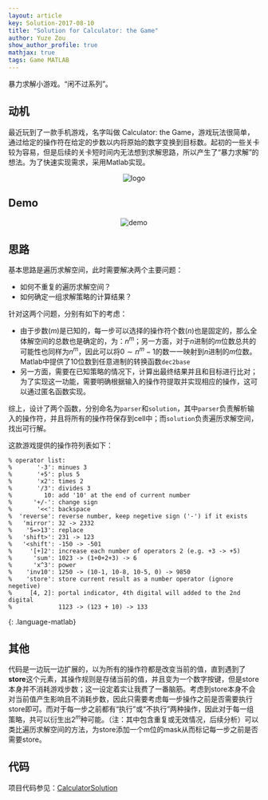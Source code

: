 ```yaml
---
layout: article
key: Solution-2017-08-10
title: "Solution for Calculator: the Game"
author: Yuze Zou
show_author_profile: true
mathjax: true
tags: Game MATLAB
---
```


暴力求解小游戏。“闲不过系列”。<!--more-->

## 动机

最近玩到了一款手机游戏，名字叫做 Calculator: the Game，游戏玩法很简单，通过给定的操作符在给定的步数以内将原始的数字变换到目标数。起初的一些关卡较为容易，但是后续的关卡短时间内无法想到求解思路，所以产生了“暴力求解”的想法。为了快速实现需求，采用Matlab实现。

<p align="center">
<img src="https://img.be-my-only.xyz/Solution-for-Calculator-the-Game-01.png" alt="logo">
</p>

## Demo

<p align="center">
<img src="https://img.be-my-only.xyz/Solution-for-Calculator-the-Game-02.gif" alt="demo">
</p>


## 思路

基本思路是遍历求解空间，此时需要解决两个主要问题：

- 如何不重复的遍历求解空间？
- 如何确定一组求解策略的计算结果？

针对这两个问题，分别有如下的考虑：

- 由于步数($m$)是已知的，每一步可以选择的操作符个数($n$)也是固定的，那么全体解空间的总数也是确定的，为：$n^m$；另一方面，对于$n$进制的$m$位数总共的可能性也同样为$n^m$，因此可以将$0 \sim n^m-1$的数一一映射到$n$进制的$m$位数。Matlab中提供了10位数到任意进制的转换函数`dec2base`  
- 另一方面，需要在已知策略的情况下，计算出最终结果并且和目标进行比对；为了实现这一功能，需要明确根据输入的操作符提取并实现相应的操作，这可以通过匿名函数实现。

综上，设计了两个函数，分别命名为`parser`和`solution`，其中`parser`负责解析输入的操作符，并且将所有的操作符保存到cell中；而`solution`负责遍历求解空间，找出可行解。

这款游戏提供的操作符列表如下：

~~~
% operator list:
%       '-3': minues 3
%       '+5': plus 5
%       'x2': times 2
%       '/3': divides 3
%         10: add '10' at the end of current number
%      '+/-': change sign
%       '<<': backspace
%  'reverse': reverse number, keep negetive sign ('-') if it exists
%   'mirror': 32 -> 2332
%    '5=>13': replace
%   'shift>': 231 -> 123
%   '<shift': -150 -> -501
%     '[+]2': increase each number of operators 2 (e.g. +3 -> +5)
%      'sum': 1023 -> (1+0+2+3) -> 6
%      'x^3': power
%    'inv10': 1250 -> (10-1, 10-8, 10-5, 0) -> 9850
%    'store': store current result as a number operator (ignore negetive)
%     [4, 2]: portal indicator, 4th digital will added to the 2nd digital
%             1123 -> (123 + 10) -> 133
~~~
{: .language-matlab}

## 其他

代码是一边玩一边扩展的，以为所有的操作符都是改变当前的值，直到遇到了**store**这个元素，其操作规则是存储当前的值，并且变为一个数字按键，但是store本身并不消耗游戏步数；这一设定着实让我费了一番脑筋。考虑到store本身不会对当前值产生影响且不消耗步数，因此只需要考虑每一步操作之前是否需要执行store即可。而对于每一步之前都有“执行”或“不执行”两种操作，因此对于每一组策略，共可以衍生出$2^m$种可能。（注：其中包含重复或无效情况，后续分析）可以类比遍历求解空间的方法，为store添加一个m位的mask从而标记每一步之前是否需要store。

## 代码

项目代码参见：[CalculatorSolution](https://github.com/zouyu4524/CalculatorSolution)